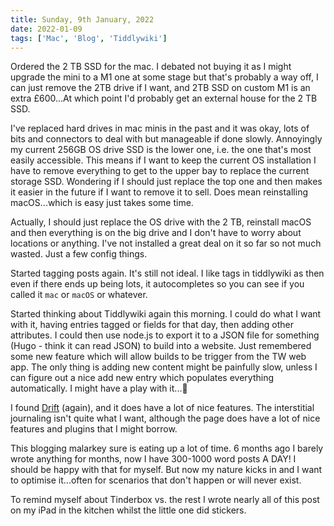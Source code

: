 ```yaml
---
title: Sunday, 9th January, 2022
date: 2022-01-09
tags: ['Mac', 'Blog', 'Tiddlywiki']
---
```


Ordered the 2 TB SSD for the mac. I debated not buying it as I might upgrade the mini to a M1 one at some stage but that's probably a way off, I can just remove the 2TB drive if I want, and 2TB SSD on custom M1 is an extra £600...At which point I'd probably get an external house for the 2 TB SSD.

I've replaced hard drives in mac minis in the past and it was okay, lots of bits and connectors to deal with but manageable if done slowly. Annoyingly my current 256GB OS drive SSD is the lower one, i.e. the one that's most easily accessible. This means if I want to keep the current OS installation I have to remove everything to get to the upper bay to replace the current storage SSD. Wondering if I should just replace the top one and then makes it easier in the future if I want to remove it to sell. Does mean reinstalling macOS...which is easy just takes some time.

Actually, I should just replace the OS drive with the 2 TB, reinstall macOS and then everything is on the big drive and I don't have to worry about locations or anything. I've not installed a great deal on it so far so not much wasted. Just a few config things.

Started tagging posts again. It's still not ideal. I like tags in tiddlywiki as then even if there ends up being lots, it autocompletes so you can see if you called it `mac` or `macOS` or whatever.

Started thinking about Tiddlywiki again this morning. I could do what I want with it, having entries tagged or fields for that day, then adding other attributes. I could then use node.js to export it to a JSON file for something (Hugo - think it can read JSON) to build into a website. Just remembered some new feature which will allow builds to be trigger from the TW web app. The only thing is adding new content might be painfully slow, unless I can figure out a nice add new entry which populates everything automatically. I might have a play with it...🤔

I found [Drift](https://akhater.github.io/drift/) (again), and it does have a lot of nice features. The interstitial journaling isn't quite what I want, although the page does have a lot of nice features and plugins that I might borrow.

This blogging malarkey sure is eating up a lot of time. 6 months ago I barely wrote anything for months, now I have 300-1000 word posts A DAY! I should be happy with that for myself. But now my nature kicks in and I want to optimise it...often for scenarios that don't happen or will never exist.

To remind myself about Tinderbox vs. the rest I wrote nearly all of this post on my iPad in the kitchen whilst the little one did stickers.
